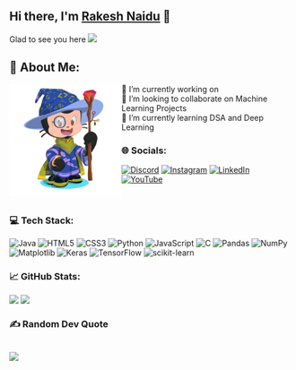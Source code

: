 ## Hi there, I'm <a href="https://github.com/J-Rakesh-Naidu">Rakesh Naidu</a> 👋
 Glad to see you here  [![](https://visitcount.itsvg.in/api?id=J-Rakesh-Naidu&icon=3&color=3)](https://visitcount.itsvg.in)
## 💫 About Me:
<img height=200 align="left" src="https://github.com/J-Rakesh-Naidu/J-Rakesh-Naidu/blob/main/octocat-1716605996309.png"/> 🔭 I’m currently working on <br>👯 I’m looking to collaborate on Machine Learning Projects<br>🌱 I’m currently learning DSA and Deep Learning

### 🌐 Socials:
[![Discord](https://img.shields.io/badge/Discord-%237289DA.svg?logo=discord&logoColor=white)](https://discord.gg/._.alexandros._.) [![Instagram](https://img.shields.io/badge/Instagram-%23E4405F.svg?logo=Instagram&logoColor=white)](https://instagram.com/pedro_________21) [![LinkedIn](https://img.shields.io/badge/LinkedIn-%230077B5.svg?logo=linkedin&logoColor=white)](https://linkedin.com/in/J-Rakesh-Naidu) [![YouTube](https://img.shields.io/badge/YouTube-%23FF0000.svg?logo=YouTube&logoColor=white)](https://youtu.be/dQw4w9WgXcQ?feature=shared) 

<br>

### 💻 Tech Stack:
![Java](https://img.shields.io/badge/java-%23ED8B00.svg?style=plastic&logo=openjdk&logoColor=white) ![HTML5](https://img.shields.io/badge/html5-%23E34F26.svg?style=plastic&logo=html5&logoColor=white) ![CSS3](https://img.shields.io/badge/css3-%231572B6.svg?style=plastic&logo=css3&logoColor=white) ![Python](https://img.shields.io/badge/python-3670A0?style=plastic&logo=python&logoColor=ffdd54) ![JavaScript](https://img.shields.io/badge/javascript-%23323330.svg?style=plastic&logo=javascript&logoColor=%23F7DF1E) ![C](https://img.shields.io/badge/c-%2300599C.svg?style=plastic&logo=c&logoColor=white) ![Pandas](https://img.shields.io/badge/pandas-%23150458.svg?style=plastic&logo=pandas&logoColor=white) ![NumPy](https://img.shields.io/badge/numpy-%23013243.svg?style=plastic&logo=numpy&logoColor=white) ![Matplotlib](https://img.shields.io/badge/Matplotlib-%23ffffff.svg?style=plastic&logo=Matplotlib&logoColor=black) ![Keras](https://img.shields.io/badge/Keras-%23D00000.svg?style=plastic&logo=Keras&logoColor=white) ![TensorFlow](https://img.shields.io/badge/TensorFlow-%23FF6F00.svg?style=plastic&logo=TensorFlow&logoColor=white) ![scikit-learn](https://img.shields.io/badge/scikit--learn-%23F7931E.svg?style=plastic&logo=scikit-learn&logoColor=white)


### 📈 GitHub Stats:
<img height="180px" src="https://github-readme-stats.vercel.app/api?username=J-Rakesh-Naidu&show_icons=true&theme=cobalt&hide=issues&hide_border=true&count_private=true&include_all_commits=true" /> <img height="180px" src="https://github-readme-stats.vercel.app/api/top-langs/?username=J-Rakesh-Naidu&theme=cobalt&show_icons=true&hide_border=true&include_all_commits=true&count_private=true&hide=issues&layout=compact" />

### ✍️ Random Dev Quote
![](https://quotes-github-readme.vercel.app/api?type=horizontal&theme=dark)
---

<!-- Proudly created with GPRM ( https://gprm.itsvg.in ) -->
